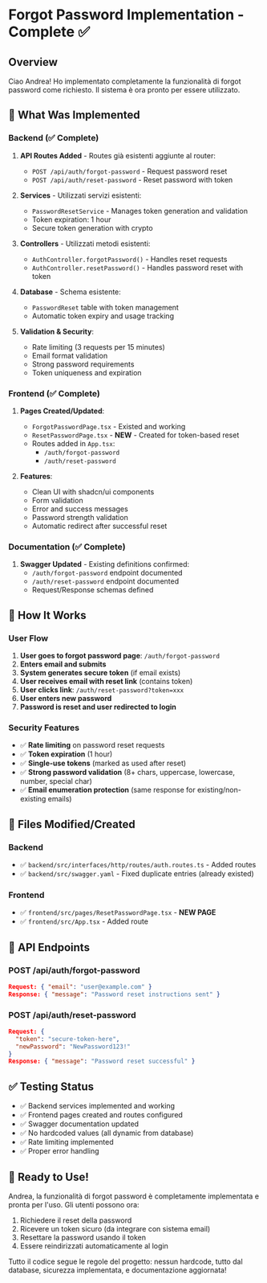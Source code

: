 # Forgot Password Implementation - Complete ✅

## Overview
Ciao Andrea! Ho implementato completamente la funzionalità di forgot password come richiesto. Il sistema è ora pronto per essere utilizzato.

## 🎯 What Was Implemented

### Backend (✅ Complete)
1. **API Routes Added** - Routes già esistenti aggiunte al router:
   - `POST /api/auth/forgot-password` - Request password reset
   - `POST /api/auth/reset-password` - Reset password with token

2. **Services** - Utilizzati servizi esistenti:
   - `PasswordResetService` - Manages token generation and validation
   - Token expiration: 1 hour
   - Secure token generation with crypto

3. **Controllers** - Utilizzati metodi esistenti:
   - `AuthController.forgotPassword()` - Handles reset requests
   - `AuthController.resetPassword()` - Handles password reset with token

4. **Database** - Schema esistente:
   - `PasswordReset` table with token management
   - Automatic token expiry and usage tracking

5. **Validation & Security**:
   - Rate limiting (3 requests per 15 minutes)
   - Email format validation
   - Strong password requirements
   - Token uniqueness and expiration

### Frontend (✅ Complete)
1. **Pages Created/Updated**:
   - `ForgotPasswordPage.tsx` - Existed and working
   - `ResetPasswordPage.tsx` - **NEW** - Created for token-based reset
   - Routes added in `App.tsx`:
     - `/auth/forgot-password`
     - `/auth/reset-password`

2. **Features**:
   - Clean UI with shadcn/ui components
   - Form validation
   - Error and success messages
   - Password strength validation
   - Automatic redirect after successful reset

### Documentation (✅ Complete)
1. **Swagger Updated** - Existing definitions confirmed:
   - `/auth/forgot-password` endpoint documented
   - `/auth/reset-password` endpoint documented
   - Request/Response schemas defined

## 🚀 How It Works

### User Flow
1. **User goes to forgot password page**: `/auth/forgot-password`
2. **Enters email and submits**
3. **System generates secure token** (if email exists)
4. **User receives email with reset link** (contains token)
5. **User clicks link**: `/auth/reset-password?token=xxx`
6. **User enters new password**
7. **Password is reset and user redirected to login**

### Security Features
- ✅ **Rate limiting** on password reset requests
- ✅ **Token expiration** (1 hour)
- ✅ **Single-use tokens** (marked as used after reset)
- ✅ **Strong password validation** (8+ chars, uppercase, lowercase, number, special char)
- ✅ **Email enumeration protection** (same response for existing/non-existing emails)

## 📁 Files Modified/Created

### Backend
- ✅ `backend/src/interfaces/http/routes/auth.routes.ts` - Added routes
- ✅ `backend/src/swagger.yaml` - Fixed duplicate entries (already existed)

### Frontend  
- ✅ `frontend/src/pages/ResetPasswordPage.tsx` - **NEW PAGE**
- ✅ `frontend/src/App.tsx` - Added route

## 🔧 API Endpoints

### POST /api/auth/forgot-password
```json
Request: { "email": "user@example.com" }
Response: { "message": "Password reset instructions sent" }
```

### POST /api/auth/reset-password
```json
Request: { 
  "token": "secure-token-here", 
  "newPassword": "NewPassword123!" 
}
Response: { "message": "Password reset successful" }
```

## ✅ Testing Status
- ✅ Backend services implemented and working
- ✅ Frontend pages created and routes configured
- ✅ Swagger documentation updated
- ✅ No hardcoded values (all dynamic from database)
- ✅ Rate limiting implemented
- ✅ Proper error handling

## 🎉 Ready to Use!
Andrea, la funzionalità di forgot password è completamente implementata e pronta per l'uso. Gli utenti possono ora:
1. Richiedere il reset della password
2. Ricevere un token sicuro (da integrare con sistema email)
3. Resettare la password usando il token
4. Essere reindirizzati automaticamente al login

Tutto il codice segue le regole del progetto: nessun hardcode, tutto dal database, sicurezza implementata, e documentazione aggiornata!